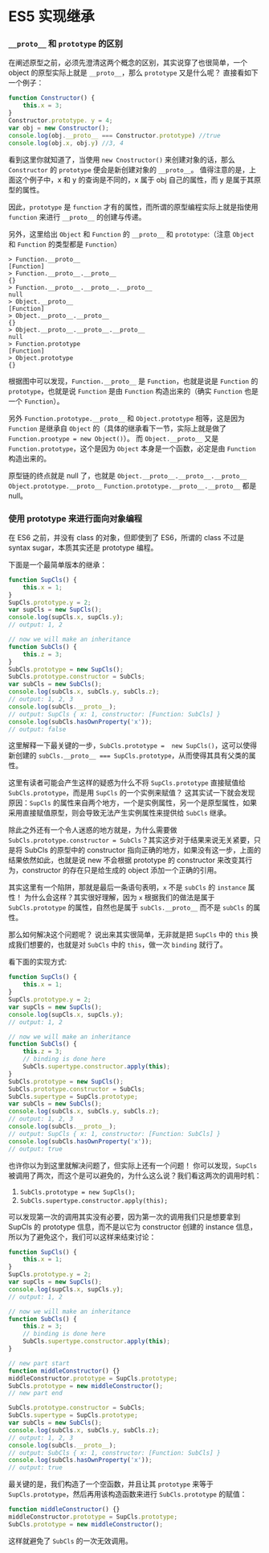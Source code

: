 # ES5 实现继承
### `__proto__` 和 `prototype` 的区别
在阐述原型之前，必须先澄清这两个概念的区别，其实说穿了也很简单，一个 object 的原型实际上就是 `__proto__`，那么 `prototype` 又是什么呢？
直接看如下一个例子：
```javascript
function Constructor() {
    this.x = 3;
}
Constructor.prototype. y = 4;
var obj = new Constructor();
console.log(obj.__proto__ === Constructor.prototype) //true
console.log(obj.x, obj.y) //3, 4
```

看到这里你就知道了，当使用 `new Cnostructor()` 来创建对象的话，那么 `Constructor` 的 `prototype` 便会是新创建对象的 `__proto__`。
值得注意的是，上面这个例子中，x 和 y 的查询是不同的，x 属于 obj 自己的属性，而 y 是属于其原型的属性。

因此，`prototype` 是 `function` 才有的属性，而所谓的原型编程实际上就是指使用 `function` 来进行 `__proto__` 的创建与传递。

另外，这里给出 `Object` 和 `Function` 的 `__proto__` 和 `prototype`:（注意 `Object` 和 `Function` 的类型都是 `Function`）

```nodejs
> Function.__proto__
[Function]
> Function.__proto__.__proto__
{}
> Function.__proto__.__proto__.__proto__
null
> Object.__proto__
[Function]
> Object.__proto__.__proto__
{}
> Object.__proto__.__proto__.__proto__
null
> Function.prototype
[Function]
> Object.prototype
{}
```

根据图中可以发现，`Function.__proto__` 是 `Function`，也就是说是 `Function` 的 `prototype`，也就是说 `Function` 是由 `Function` 构造出来的（确实 `Function` 也是一个 `Function`）。

另外 `Function.prototype.__proto__` 和 `Object.prototype` 相等，这是因为 `Function` 是继承自 `Object` 的（具体的继承看下一节，实际上就是做了 `Function.prootype = new Object()`）。
而 `Object.__proto__` 又是 `Function.prototype`，这个是因为 `Object` 本身是一个函数，必定是由 `Function` 构造出来的。

原型链的终点就是 null 了，也就是 `Object.__proto__.__proto__.__proto__` `Object.prototype.__proto__`
`Function.prototype.__proto__.__proto__` 都是 null。

### 使用 prototype 来进行面向对象编程
在 ES6 之前，并没有 class 的对象，但即使到了 ES6，所谓的 class 不过是 syntax sugar，本质其实还是 prototype 编程。

下面是一个最简单版本的继承：
```javascript
function SupCls() {
    this.x = 1;
}
SupCls.prototype.y = 2;
var supCls = new SupCls();
console.log(supCls.x, supCls.y);
// output: 1, 2

// now we will make an inheritance
function SubCls() {
    this.z = 3;
}
SubCls.prototype = new SupCls();
SubCls.prototype.constructor = SubCls;
var subCls = new SubCls();
console.log(subCls.x, subCls.y, subCls.z);
// output: 1, 2, 3
console.log(subCls.__proto__);
// output: SupCls { x: 1, constructor: [Function: SubCls] }
console.log(subCls.hasOwnProperty('x'));
// output: false
```

这里解释一下最关键的一步，`SubCls.prototype =  new SupCls()`，这可以使得新创建的 `subCls.__proto__ === SupCls.prototype`，从而使得其具有父类的属性。

这里有读者可能会产生这样的疑惑为什么不将 `SupCls.prototype` 直接赋值给 `SubCls.prototype`，而是用 `SupCls` 的一个实例来赋值？
这其实试一下就会发现原因：`SupCls` 的属性来自两个地方，一个是实例属性，另一个是原型属性，如果采用直接赋值原型，则会导致无法产生实例属性来提供给 `SubCls` 继承。

除此之外还有一个令人迷惑的地方就是，为什么需要做 `SubCls.prototype.constructor = SubCls`？其实这步对于结果来说无关紧要，只是将 SubCls 的原型中的 constructor 指向正确的地方，如果没有这一步，上面的结果依然如此，也就是说 new 不会根据 prototype 的 constructor 来改变其行为，constructor 的存在只是给生成的 object 添加一个正确的引用。

其实这里有一个陷阱，那就是最后一条语句表明，`x` 不是 `subCls` 的 `instance` 属性！
为什么会这样？其实很好理解，因为 `x` 根据我们的做法是属于 `SubCls.prototype` 的属性，自然也是属于 `subCls.__proto__` 而不是 `subCls` 的属性。

那么如何解决这个问题呢？
说出来其实很简单，无非就是把 `SupCls` 中的 `this` 换成我们想要的，也就是对 `SubCls` 中的 `this`，做一次 `binding` 就行了。

看下面的实现方式:
```javascript
function SupCls() {
    this.x = 1;
}
SupCls.prototype.y = 2;
var supCls = new SupCls();
console.log(supCls.x, supCls.y);
// output: 1, 2

// now we will make an inheritance
function SubCls() {
    this.z = 3;
    // binding is done here
    SubCls.supertype.constructor.apply(this);
}
SubCls.prototype = new SupCls();
SubCls.prototype.constructor = SubCls;
SubCls.supertype = SupCls.prototype;
var subCls = new SubCls();
console.log(subCls.x, subCls.y, subCls.z);
// output: 1, 2, 3
console.log(subCls.__proto__);
// output: SupCls { x: 1, constructor: [Function: SubCls] }
console.log(subCls.hasOwnProperty('x'));
// output: true
```

也许你以为到这里就解决问题了，但实际上还有一个问题！
你可以发现，`SupCls` 被调用了两次，而这个是可以避免的，为什么这么说？我们看这两次的调用时机：
1. `SubCls.prototype = new SupCls();`
2. `SubCls.supertype.constructor.apply(this);`

可以发现第一次的调用其实没有必要，因为第一次的调用我们只是想要拿到 SupCls 的 prototype 信息，而不是以它为 constructor 创建的 instance 信息，所以为了避免这个，我们可以这样来结束讨论：
```javascript
function SupCls() {
    this.x = 1;
}
SupCls.prototype.y = 2;
var supCls = new SupCls();
console.log(supCls.x, supCls.y);
// output: 1, 2

// now we will make an inheritance
function SubCls() {
    this.z = 3;
    // binding is done here
    SubCls.supertype.constructor.apply(this);
}

// new part start
function middleConstructor() {}
middleConstructor.prototype = SupCls.prototype;
SubCls.prototype = new middleConstructor();
// new part end

SubCls.prototype.constructor = SubCls;
SubCls.supertype = SupCls.prototype;
var subCls = new SubCls();
console.log(subCls.x, subCls.y, subCls.z);
// output: 1, 2, 3
console.log(subCls.__proto__);
// output: SubCls { x: 1, constructor: [Function: SubCls] }
console.log(subCls.hasOwnProperty('x'));
// output: true
```

最关键的是，我们构造了一个空函数，并且让其 `prototype` 来等于 `SupCls.prototype`，然后再用该构造函数来进行 `SubCls.prototype` 的赋值：
```javascript
function middleConstructor() {}
middleConstructor.prototype = SupCls.prototype;
SubCls.prototype = new middleConstructor();
```

这样就避免了 `SubCls` 的一次无效调用。
